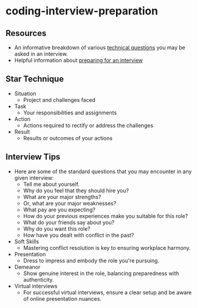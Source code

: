 # coding-interview-preparation

## Resources
- An informative breakdown of various [technical questions](https://www.indeed.com/career-advice/interviewing/common-technical-interview-questions-and-answers) you may be asked in an interview.
- Helpful information about [preparing for an interview](https://www.experis.com/en/insights/articles/2021/05/25/20-tips-for-great-job-interviews)

## Star Technique
- Situation
  - Project and challenges faced
- Task
  - Your responsibilities and assignments
- Action
  - Actions required to rectify or address the challenges
- Result
  - Results or outcomes of your actions

## Interview Tips
- Here are some of the standard questions that you may encounter in any given interview:
  - Tell me about yourself.
  - Why do you feel that they should hire you?
  - What are your major strengths?
  - Or, what are your major weaknesses?
  - What pay are you expecting?
  - How do your previous experiences make you suitable for this role?
  - What do your friends say about you?
  - Why do you want this role?
  - How have you dealt with conflict in the past?
- Soft Skills
  - Mastering conflict resolution is key to ensuring workplace harmony.
- Presentation
  - Dress to impress and embody the role you're pursuing.
- Demeanor
  - Show genuine interest in the role, balancing preparedness with authenticity.
- Virtual interviews
  - For successful virtual interviews, ensure a clear setup and be aware of online presentation nuances.
